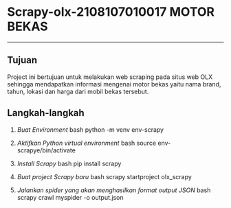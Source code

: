 ﻿# Scrapy-olx-2108107010017 MOTOR BEKAS

---
## Tujuan

Project ini bertujuan untuk melakukan web scraping pada situs web OLX sehingga mendapatkan informasi mengenai motor bekas yaitu nama brand, tahun, lokasi dan harga dari mobil bekas tersebut.

## Langkah-langkah

1. *Buat Environment*
bash
    python -m venv env-scrapy

2. *Aktifkan Python virtual environment*
bash
    source env-scrapye/bin/activate

3. *Install Scrapy*
bash
    pip install scrapy

4. *Buat project Scrapy baru*
bash
    scrapy startproject olx_scrapy

5. *Jalankan spider yang akan menghasilkan format output JSON*
bash
    scrapy crawl myspider -o output.json

